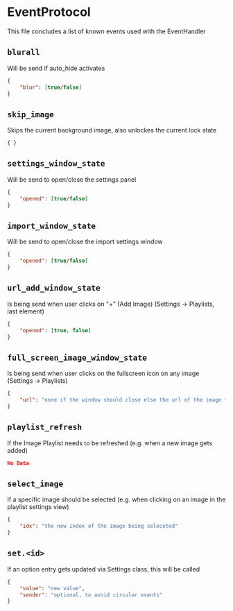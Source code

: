 # EventProtocol

This file concludes a list of known events used with the EventHandler


## ``blurall``

Will be send if auto_hide activates

```json
{
    "blur": [true/false]
}
```


## ``skip_image``

Skips the current background image, also unlockes the current lock state

```json
{ }
```


## ``settings_window_state``

Will be send to open/close the settings panel

```json
{
    "opened": [true/false]
}
```


## `import_window_state`

Will be send to open/close the import settings window

```json
{
    "opened": [true/false]
}
```


## ``url_add_window_state``

Is being send when user clicks on "+" (Add Image) (Settings -> Playlists, last element)

```json
{
    "opened": [true, false]
}
```


## ``full_screen_image_window_state``

Is being send when user clicks on the fullscreen icon on any image (Settings -> Playlists)

```json
{
    "url": "none if the window should close else the url of the image to display"
}
```


## ``playlist_refresh``

If the Image Playlist needs to be refreshed (e.g. when a new image gets added)

```json
No Data
```


## ``select_image``

If a specific image should be selected (e.g. when clicking on an image in the playlist settings view)

```json
{
    "idx": "the new index of the image being seleceted"
}
```


## ``set.<id>``

If an option entry gets updated via Settings class, this will be called

```json
{
    "value": "new value",
    "sender": "optional, to avoid circular events"
}
